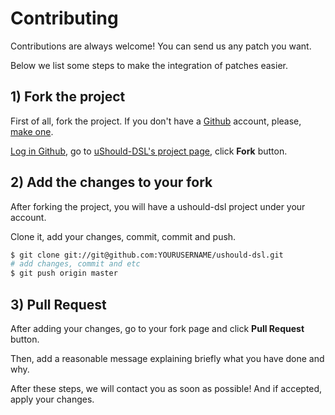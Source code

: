 # Contributing

Contributions are always welcome! You can send us any patch you want.

Below we list some steps to make the integration of patches easier.


## 1) Fork the project

First of all, fork the project. If you don't have a [Github](http://github.com/) account, please, [make one](http://github.com/signup/free).

[Log in Github](https://github.com/login), go to [uShould-DSL's project page](http://github.com/ThiagoCamposTN/ushould-dsl), click **Fork** button.

## 2) Add the changes to your fork

After forking the project, you will have a ushould-dsl project under your account.

Clone it, add your changes, commit, commit and push.

```bash
$ git clone git://git@github.com:YOURUSERNAME/ushould-dsl.git
# add changes, commit and etc
$ git push origin master
```

## 3) Pull Request

After adding your changes, go to your fork page and click **Pull Request** button.

Then, add a reasonable message explaining briefly what you have done and why.

After these steps, we will contact you as soon as possible! And if accepted, apply your changes.